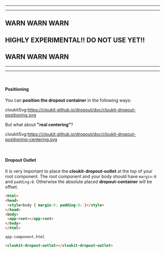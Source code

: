 ------
------

## WARN WARN WARN 

## HIGHLY EXPERIMENTAL!! DO NOT USE YET!!

## WARN WARN WARN

------
------

&nbsp;

#### Positioning

You can **position the dropout container** in the following ways:

cloukitSvg:https://cloukit.github.io/dropout/doc/cloukit-dropout-positioning.svg

But what about **"real centering"**?

cloukitSvg:https://cloukit.github.io/dropout/doc/cloukit-dropout-positioning-centering.svg

&nbsp;

#### Dropout Outlet

It is very important to place the **cloukit-dropout-outlet** at the top of your root component.
The root component and your body should have `margin:0` and `padding:0`. Otherwise the absolute placed 
**dropout-container** will be offset.

```html
<html>
<head>
 <style>body { margin:0; padding:0; }</style>
</head>
<body>
 <app-root></app-root>
</body>
</html>
```

`app-component.html`
```html
<cloukit-dropout-outlet></cloukit-dropout-outlet>
```

